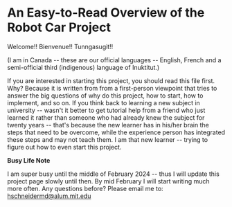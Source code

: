 
# An Easy-to-Read Overview of the Robot Car Project

Welcome!! Bienvenue!! Tunngasugit!!

(I am in Canada -- these are our official languages -- English, French and a semi-official third (indigenous) language of Inuktitut.)

If you are interested in starting this project, you should read this file first. Why? Because it is written from from a first-person viewpoint that tries to answer the big questions of why do this project, how to start, how to implement, and so on. If you think back to learning a new subject in university -- wasn't it better to get tutorial help from a friend who just learned it rather than someone who had already knew the subject for twenty years -- that's because the new learner has in his/her brain the steps that need to be overcome, while the experience person has integrated these steps and may not teach them.
I am that new learner -- trying to figure out how to even start this project.


**Busy Life Note**

I am super busy until the middle of February 2024 -- thus I will update this project page slowly until then. By mid February I will start writing much more often.
Any questions before? Please email me to:  hschneidermd@alum.mit.edu


